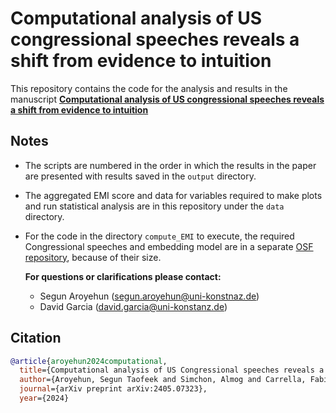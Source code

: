 # Computational analysis of US congressional speeches reveals a shift from evidence to intuition

This repository contains the code for the analysis and results in the manuscript **[Computational analysis of US congressional speeches reveals a shift from evidence to intuition](https://arxiv.org/abs/2405.07323)**


## Notes
* The scripts are numbered in the order in which the results in the paper are presented with results saved in the `output` directory.
* The aggregated EMI score and data for variables required to make plots and run statistical analysis are in this repository under the `data` directory.
* For the code in the directory `compute_EMI` to execute, the required Congressional speeches and embedding model are in a separate [OSF repository](https://doi.org/10.17605/OSF.IO/Z6UTW), because of their size.

  **For questions or clarifications please contact:**
  * Segun Aroyehun (segun.aroyehun@uni-konstnaz.de)
  *  David Garcia (david.garcia@uni-konstanz.de)
 
## Citation

```bibtex
@article{aroyehun2024computational,
  title={Computational analysis of US Congressional speeches reveals a shift from evidence to intuition},
  author={Aroyehun, Segun Taofeek and Simchon, Almog and Carrella, Fabio and Lasser, Jana and Lewandowsky, Stephan and Garcia, David},
  journal={arXiv preprint arXiv:2405.07323},
  year={2024}
```
  
